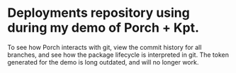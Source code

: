 # Deployments repository using during my demo of Porch + Kpt.
To see how Porch interacts with git, view the commit history for all branches, and see how the package lifecycle is interpreted in git. The token generated for the demo is long outdated, and will no longer work.
